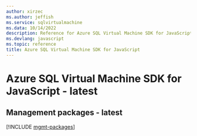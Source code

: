 ```yaml
---
author: xirzec
ms.author: jeffish
ms.service: sqlvirtualmachine
ms.data: 10/14/2022
description: Reference for Azure SQL Virtual Machine SDK for JavaScript
ms.devlang: javascript
ms.topic: reference
title: Azure SQL Virtual Machine SDK for JavaScript
---
```

# Azure SQL Virtual Machine SDK for JavaScript - latest

## Management packages - latest
[!INCLUDE [mgmt-packages](sql-virtual-machine-mgmt-index.md)]
